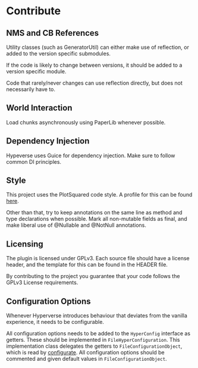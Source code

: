 # Contribute

## NMS and CB References

Utility classes (such as GeneratorUtil) can either
make use of reflection, or added to the version specific
submodules.

If the code is likely to change between versions,
it should be added to a version specific module.

Code that rarely/never changes can use reflection directly,
but does not necessarily have to.

## World Interaction

Load chunks asynchronously using PaperLib whenever possible.

## Dependency Injection

Hypeverse uses Guice for dependency injection. 
Make sure to follow common DI principles.

## Style

This project uses the PlotSquared code style.
A profile for this can be found [here](https://github.com/IntellectualSites/PlotSquared/blob/v5/code_style.xml).

Other than that, try to keep annotations on the same line
as method and type declarations when possible. Mark
all non-mutable fields as final, and make liberal
use of @Nullable and @NotNull annotations.

## Licensing

The plugin is licensed under GPLv3. Each source file
should have a license header, and the template for this
can be found in the HEADER file.

By contributing to the project you guarantee that your
code follows the GPLv3 License requirements.

## Configuration Options

Whenever Hyperverse introduces behaviour that deviates from
the vanilla experience, it needs to be configurable.

All configuration options needs to be added to the `HyperConfig`
interface as getters. These should be implemented in 
`FileHyperConfiguration`. This implementation class delegates
the getters to `FileConfigurationObject`, which is read by 
[configurate](https://github.com/SpongePowered/Configurate). 
All configuration options should be commented and given default
values in `FileConfigurationObject`.

